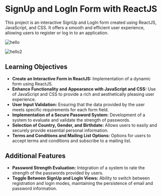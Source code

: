 # SignUp and LogIn Form with ReactJS

This project is an interactive SignUp and LogIn form created using ReactJS, JavaScript, and CSS. It offers a smooth and efficient user experience, allowing users to register or log in to an application.

![hello](https://github.com/VeronicaRamirezMoreno/Project003-24-Signup-and-Login/assets/122170615/0c25361d-5ad9-48a0-ba56-279781d1dbf9)

![hello2](https://github.com/VeronicaRamirezMoreno/Project003-24-Signup-and-Login/assets/122170615/f03ef472-8fc7-42ef-9d3b-3850fb501889)

## Learning Objectives

- **Create an Interactive Form in ReactJS:** Implementation of a dynamic form using ReactJS.
- **Enhance Functionality and Appearance with JavaScript and CSS:** Use of JavaScript and CSS to provide a rich and aesthetically pleasing user experience.
- **User Input Validation:** Ensuring that the data provided by the user meets specific requirements for each form field.
- **Implementation of a Secure Password System:** Development of a system to evaluate and validate the strength of passwords.
- **Selection of Country, Gender, and Birthdate:** Allows users to easily and securely provide essential personal information.
- **Terms and Conditions and Mailing List Options:** Options for users to accept terms and conditions and subscribe to a mailing list.

## Additional Features

- **Password Strength Evaluation:** Integration of a system to rate the strength of the passwords provided by users.
- **Toggle Between SignUp and LogIn Views:** Ability to switch between registration and login modes, maintaining the persistence of email and password information.

